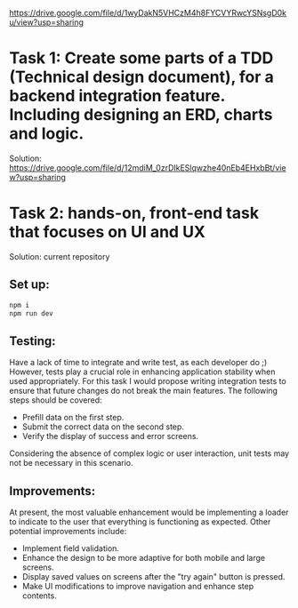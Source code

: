 https://drive.google.com/file/d/1wyDakN5VHCzM4h8FYCVYRwcYSNsgD0ku/view?usp=sharing

# Task 1: Create some parts of a TDD (Technical design document), for a backend integration feature. Including designing an ERD, charts and logic.
Solution: https://drive.google.com/file/d/12mdiM_0zrDIkESlqwzhe40nEb4EHxbBt/view?usp=sharing

# Task 2: hands-on, front-end task that focuses on UI and UX
Solution: current repository

## Set up:

```bash
npm i
npm run dev
```

## Testing:

Have a lack of time to integrate and write test, as each developer do ;) 
However, tests play a crucial role in enhancing application stability when used appropriately. For this task I would propose writing integration tests to ensure that future changes do not break the main features. The following steps should be covered:

- Prefill data on the first step.
- Submit the correct data on the second step.
- Verify the display of success and error screens.

Considering the absence of complex logic or user interaction, unit tests may not be necessary in this scenario.

## Improvements:

At present, the most valuable enhancement would be implementing a loader to indicate to the user that everything is functioning as expected. Other potential improvements include:

- Implement field validation.
- Enhance the design to be more adaptive for both mobile and large screens.
- Display saved values on screens after the "try again" button is pressed.
- Make UI modifications to improve navigation and enhance step contents.
